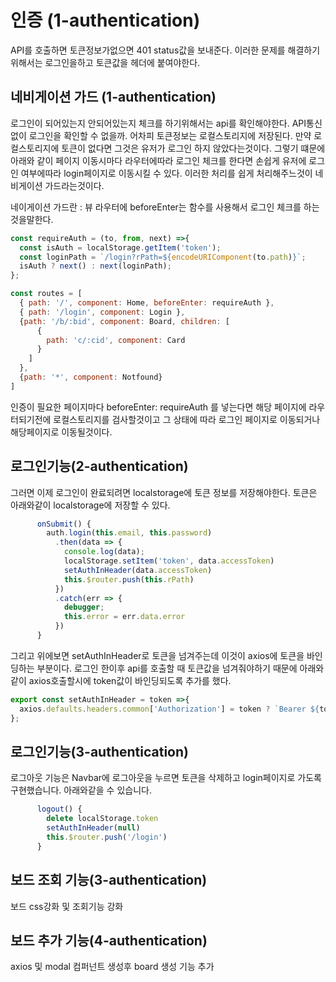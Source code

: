 # 인증 (1-authentication)

API를 호출하면 토큰정보가없으면 401 status값을 보내준다. 이러한 문제를 해결하기위해서는 로그인을하고 토큰값을 헤더에 붙여야한다.


## 네비게이션 가드 (1-authentication)
로그인이 되어있는지 안되어있는지 체크를 하기위해서는 api를 확인해야한다. API통신 없이 로그인을 확인할 수 없을까. 어차피 토큰정보는 로컬스토리지에 저장된다. 만약 로컬스토리지에 토큰이 없다면 그것은 유저가 로그인 하지 않았다는것이다. 그렇기 떄문에 아래와 같이 페이지 이동시마다 라우터에따라 로그인 체크를 한다면 손쉽게 유저에 로그인 여부에따라 login페이지로 이동시킬 수 있다. 이러한 처리를 쉽게 처리해주느것이 네비게이션 가드라는것이다.

네이게이션 가드란 : 뷰 라우터에 beforeEnter는 함수를 사용해서 로그인 체크를 하는것을말한다.


```javascript
const requireAuth = (to, from, next) =>{
  const isAuth = localStorage.getItem('token');
  const loginPath = `/login?rPath=${encodeURIComponent(to.path)}`;
  isAuth ? next() : next(loginPath);
};

const routes = [
  { path: '/', component: Home, beforeEnter: requireAuth },
  { path: '/login', component: Login },
  {path: '/b/:bid', component: Board, children: [
      {
        path: 'c/:cid', component: Card
      }
    ]
  },
  {path: '*', component: Notfound}
]
```

인증이 필요한 페이지마다 beforeEnter: requireAuth 를 넣는다면 해당 페이지에 라우터되기전에 로컬스토리지를 검사할것이고 그 상태에 따라 로그인 페이지로 이동되거나 해당페이지로 이동될것이다.

## 로그인기능(2-authentication)

그러면 이제 로그인이 완료되려면 localstorage에 토큰 정보를 저장해야한다. 토큰은 아래와같이 localstorage에 저장할 수 있다.

```javascript
      onSubmit() {
        auth.login(this.email, this.password)
          .then(data => {
            console.log(data);
            localStorage.setItem('token', data.accessToken)
            setAuthInHeader(data.accessToken)
            this.$router.push(this.rPath)
          })
          .catch(err => {
            debugger;
            this.error = err.data.error
          })
      }

```
그리고 위에보면 setAuthInHeader로 토큰을 넘겨주는데 이것이 axios에 토큰을 바인딩하는 부분이다.  로그인 한이후 api를 호출할 때 토큰값을 넘겨줘야하기 때문에 아래와같이 axios호출할시에 token값이 바인딩되도록 추가를 했다.

```javascript
export const setAuthInHeader = token =>{
  axios.defaults.headers.common['Authorization'] = token ? `Bearer ${token}` : null;
};
```


## 로그인기능(3-authentication)

로그아웃 기능은 Navbar에 로그아웃을 누르면 토큰을 삭제하고 login페이지로 가도록 구현했습니다. 아래와같을 수 있습니다.

```javascript
      logout() {
        delete localStorage.token
        setAuthInHeader(null)
        this.$router.push('/login')
      }
```



## 보드 조회 기능(3-authentication)
보드 css강화 및 조회기능 강화



## 보드 추가 기능(4-authentication)
axios 및 modal 컴퍼넌트 생성후 board 생성 기능 추가